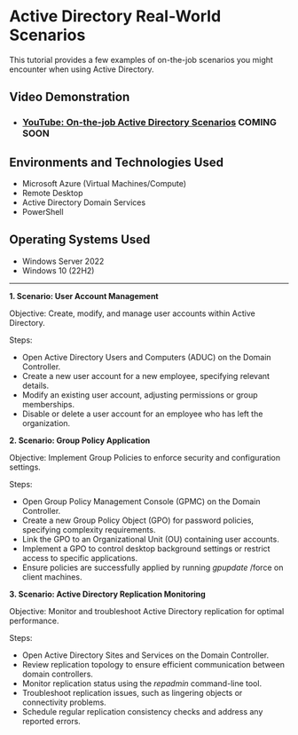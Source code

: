 
<h1>Active Directory Real-World Scenarios</h1>
This tutorial provides a few examples of on-the-job scenarios you might encounter when using Active Directory.


<h2>Video Demonstration</h2>

- ### [YouTube: On-the-job Active Directory Scenarios](https://www.youtube.com) **COMING SOON**

<h2>Environments and Technologies Used</h2>

- Microsoft Azure (Virtual Machines/Compute)
- Remote Desktop
- Active Directory Domain Services
- PowerShell

<h2>Operating Systems Used </h2>

- Windows Server 2022
- Windows 10 (22H2)
---
**1. Scenario: User Account Management**

  Objective: Create, modify, and manage user accounts within Active Directory.

  Steps:
  * Open Active Directory Users and Computers (ADUC) on the Domain Controller.
  * Create a new user account for a new employee, specifying relevant details.
  * Modify an existing user account, adjusting permissions or group memberships.
  * Disable or delete a user account for an employee who has left the organization.

**2. Scenario: Group Policy Application**

  Objective: Implement Group Policies to enforce security and configuration settings.

  Steps:

  * Open Group Policy Management Console (GPMC) on the Domain Controller.
  * Create a new Group Policy Object (GPO) for password policies, specifying complexity requirements.
  * Link the GPO to an Organizational Unit (OU) containing user accounts.
  * Implement a GPO to control desktop background settings or restrict access to specific applications.
  * Ensure policies are successfully applied by running *gpupdate* /force on client machines.

**3. Scenario: Active Directory Replication Monitoring**

  Objective: Monitor and troubleshoot Active Directory replication for optimal performance.

  Steps:
  * Open Active Directory Sites and Services on the Domain Controller.
  * Review replication topology to ensure efficient communication between domain controllers.
  * Monitor replication status using the *repadmin* command-line tool.
  * Troubleshoot replication issues, such as lingering objects or connectivity problems.
  * Schedule regular replication consistency checks and address any reported errors.
